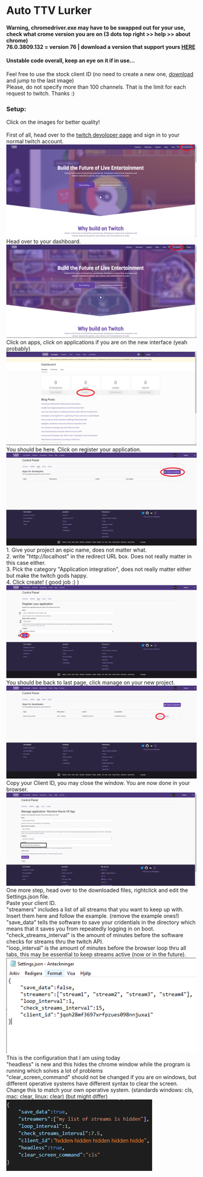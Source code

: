 <h1>Auto TTV Lurker</h1>
<h4>Warning, chromedriver.exe may have to be swapped out for your use, check what crome version you are on (3 dots top right >> help >> about chrome)<br>76.0.3809.132 = version 76 | download a version that support yours <a target="_blank" rel="noopener noreferrer" href="https://chromedriver.chromium.org/downloads">HERE</a></h4>
<h4>Unstable code overall, keep an eye on it if in use...</h4>
Feel free to use the stock client ID (no need to create a new one, <a href="https://github.com/Yazaar/AutoTTVLurker/archive/master.zip">download</a> and jump to the last image)<br>
Please, do not specify more than 100 channels. That is the limit for each request to twitch. Thanks :)
<h3>Setup:</h3>
Click on the images for better quality!
<br><br>
First of all, head over to the <a href="https://dev.twitch.tv/login">twitch devoloper page</a> and sign in to your normal twitch account.
<img src="https://raw.githubusercontent.com/Yazaar/Project-Assets/master/AutoTTVLurker/Step1.png">
<br>
Head over to your dashboard.
<img src="https://raw.githubusercontent.com/Yazaar/Project-Assets/master/AutoTTVLurker/Step2.png">
<br>
Click on apps, click on applications if you are on the new interface (yeah probably)
<img src="https://raw.githubusercontent.com/Yazaar/Project-Assets/master/AutoTTVLurker/Step3.png">
<br>
You should be here. Click on register your application.
<img src="https://raw.githubusercontent.com/Yazaar/Project-Assets/master/AutoTTVLurker/Step4.png">
<br>
1. Give your project an epic name, does not matter what.<br>
2. write "http://localhost" in the redirect URL box. Does not really matter in this case either.<br>
3. Pick the category "Application integration", does not really matter either but make the twitch gods happy.<br>
4. Click create! ( good job :) )
<img src="https://raw.githubusercontent.com/Yazaar/Project-Assets/master/AutoTTVLurker/Step5.png">
<br>
You should be back to last page, click manage on your new project.
<img src="https://raw.githubusercontent.com/Yazaar/Project-Assets/master/AutoTTVLurker/Step6.png">
<br>
Copy your Client ID, you may close the window. You are now done in your browser.
<img src="https://raw.githubusercontent.com/Yazaar/Project-Assets/master/AutoTTVLurker/Step7.png">
<br>
One more step, head over to the downloaded files, rightclick and edit the Settings.json file.<br>
Paste your client ID.<br>
"streamers" includes a list of all streams that you want to keep up with. Insert them here and follow the example. (remove the example ones!)<br>
"save_data" tells the software to save your cridentials in the directory which means that it saves you from repeatedly logging in on boot.<br>
"check_streams_interval" is the amount of minutes before the software checks for streams thru the twitch API.<br>
"loop_interval" is the amount of minutes before the browser loop thru all tabs, this may be essential to keep streams active (now or in the future).
<img src="https://raw.githubusercontent.com/Yazaar/Project-Assets/master/AutoTTVLurker/Step8v2.png">
This is the configuration that I am using today<br>
"headless" is new and this hides the chrome window while the program is running which solves a lot of problems<br>
"clear_screen_command" should not be changed if you are on windows, but different operative systems have different syntax to clear the screen. Change this to match your own operative system. (standards windows: cls, mac: clear, linux: clear) (but might differ)
<img src="https://raw.githubusercontent.com/Yazaar/Project-Assets/master/AutoTTVLurker/Step8v3.png">
